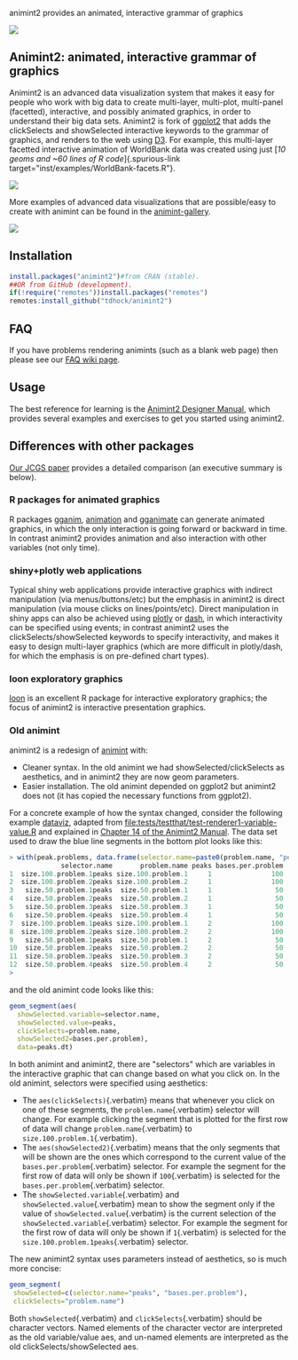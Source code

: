 animint2 provides an animated, interactive grammar of graphics

[![](https://github.com/tdhock/animint2/actions/workflows/tests.yaml/badge.svg)](https://github.com/tdhock/animint2/actions/workflows/tests.yaml)

## Animint2: animated, interactive grammar of graphics

Animint2 is an advanced data visualization system that makes it easy for
people who work with big data to create multi-layer, multi-plot,
multi-panel (facetted), interactive, and possibly animated graphics, in
order to understand their big data sets. Animint2 is fork of
[ggplot2](https://github.com/hadley/ggplot2) that adds the clickSelects
and showSelected interactive keywords to the grammar of graphics, and
renders to the web using [D3](http://d3js.org/). For example, this
multi-layer facetted interactive animation of WorldBank data was created
using just [*10 geoms and \~60 lines of R code*]{.spurious-link
target="inst/examples/WorldBank-facets.R"}.

[![](https://raw.githubusercontent.com/tdhock/animint/master/screencast-WorldBank.gif)](https://rcdata.nau.edu/genomic-ml/WorldBank-facets/)

More examples of advanced data visualizations that are possible/easy to
create with animint can be found in the
[animint-gallery](https://rcdata.nau.edu/genomic-ml/animint-gallery/).

[![](https://user-images.githubusercontent.com/932850/228421946-2c68bbc8-b11c-4312-a6d0-85a960acd0c1.png)](https://rcdata.nau.edu/genomic-ml/animint-gallery/)

## Installation

``` {.r org-language="R"}
install.packages("animint2")#from CRAN (stable).
##OR from GitHub (development).
if(!require("remotes"))install.packages("remotes")
remotes:install_github("tdhock/animint2")
```

## FAQ

If you have problems rendering animints (such as a blank web page) then
please see our [FAQ wiki
page](https://github.com/tdhock/animint2/wiki/FAQ#web-browser-on-local-indexhtml-file-is-blank).

## Usage

The best reference for learning is the [Animint2 Designer
Manual](https://rcdata.nau.edu/genomic-ml/animint2-manual/Ch02-ggplot2.html),
which provides several examples and exercises to get you started using
animint2.

## Differences with other packages

[Our JCGS
paper](https://amstat.tandfonline.com/doi/abs/10.1080/10618600.2018.1513367?journalCode=ucgs20)
provides a detailed comparison (an executive summary is below).

### R packages for animated graphics

R packages [gganim](https://github.com/tdhock/gganim),
[animation](https://cloud.r-project.org/web/packages/animation/) and
[gganimate](https://github.com/thomasp85/gganimate) can generate
animated graphics, in which the only interaction is going forward or
backward in time. In contrast animint2 provides animation and also
interaction with other variables (not only time).

### shiny+plotly web applications

Typical shiny web applications provide interactive graphics with
indirect manipulation (via menus/buttons/etc) but the emphasis in
animint2 is direct manipulation (via mouse clicks on lines/points/etc).
Direct manipulation in shiny apps can also be achieved using
[plotly](https://plotly-r.com/client-side-linking.html) or
[dash](https://dash.plotly.com/r/interactive-graphing), in which
interactivity can be specified using events; in contrast animint2 uses
the clickSelects/showSelected keywords to specify interactivity, and
makes it easy to design multi-layer graphics (which are more difficult
in plotly/dash, for which the emphasis is on pre-defined chart types).

### loon exploratory graphics

[loon](http://great-northern-diver.github.io/loon/) is an excellent R
package for interactive exploratory graphics; the focus of animint2 is
interactive presentation graphics.

### Old animint

animint2 is a redesign of [animint](https://github.com/tdhock/animint)
with:

-   Cleaner syntax. In the old animint we had showSelected/clickSelects
    as aesthetics, and in animint2 they are now geom parameters.
-   Easier installation. The old animint depended on ggplot2 but
    animint2 does not (it has copied the necessary functions from
    ggplot2).

For a concrete example of how the syntax changed, consider the following
example
[dataviz](https://rcdata.nau.edu/genomic-ml/animint-gallery/2015-06-10-Data-viz-with-206-selectors/),
adapted from
[file:tests/testthat/test-renderer1-variable-value.R](tests/testthat/test-renderer1-variable-value.R)
and explained in [Chapter 14 of the Animint2
Manual](https://rcdata.nau.edu/genomic-ml/animint2-manual/Ch14-PeakSegJoint.html).
The data set used to draw the blue line segments in the bottom plot
looks like this:

``` {.r org-language="R"}
> with(peak.problems, data.frame(selector.name=paste0(problem.name, "peaks"), problem.name, peaks, bases.per.problem))
             selector.name       problem.name peaks bases.per.problem
1  size.100.problem.1peaks size.100.problem.1     1               100
2  size.100.problem.2peaks size.100.problem.2     1               100
3   size.50.problem.1peaks  size.50.problem.1     1                50
4   size.50.problem.2peaks  size.50.problem.2     1                50
5   size.50.problem.3peaks  size.50.problem.3     1                50
6   size.50.problem.4peaks  size.50.problem.4     1                50
7  size.100.problem.1peaks size.100.problem.1     2               100
8  size.100.problem.2peaks size.100.problem.2     2               100
9   size.50.problem.1peaks  size.50.problem.1     2                50
10  size.50.problem.2peaks  size.50.problem.2     2                50
11  size.50.problem.3peaks  size.50.problem.3     2                50
12  size.50.problem.4peaks  size.50.problem.4     2                50
> 
```

and the old animint code looks like this:

``` {.r org-language="R"}
geom_segment(aes(
  showSelected.variable=selector.name,
  showSelected.value=peaks,
  clickSelects=problem.name,
  showSelected2=bases.per.problem),
  data=peaks.dt)
```

In both animint and animint2, there are \"selectors\" which are
variables in the interactive graphic that can change based on what you
click on. In the old animint, selectors were specified using aesthetics:

-   The `aes(clickSelects)`{.verbatim} means that whenever you click on
    one of these segments, the `problem.name`{.verbatim} selector will
    change. For example clicking the segment that is plotted for the
    first row of data will change `problem.name`{.verbatim} to
    `size.100.problem.1`{.verbatim}.
-   The `aes(showSelected2)`{.verbatim} means that the only segments
    that will be shown are the ones which correspond to the current
    value of the `bases.per.problem`{.verbatim} selector. For example
    the segment for the first row of data will only be shown if
    `100`{.verbatim} is selected for the `bases.per.problem`{.verbatim}
    selector.
-   The `showSelected.variable`{.verbatim} and
    `showSelected.value`{.verbatim} mean to show the segment only if the
    value of `showSelected.value`{.verbatim} is the current selection of
    the `showSelected.variable`{.verbatim} selector. For example the
    segment for the first row of data will only be shown if
    `1`{.verbatim} is selected for the
    `size.100.problem.1peaks`{.verbatim} selector.

The new animint2 syntax uses parameters instead of aesthetics, so is
much more concise:

``` {.r org-language="R"}
geom_segment(
 showSelected=c(selector.name="peaks", "bases.per.problem"),
 clickSelects="problem.name")
```

Both `showSelected`{.verbatim} and `clickSelects`{.verbatim} should be
character vectors. Named elements of the character vector are
interpreted as the old variable/value aes, and un-named elements are
interpreted as the old clickSelects/showSelected aes.
